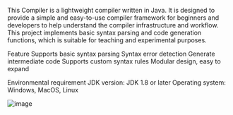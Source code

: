 This Compiler is a lightweight compiler written in Java. 
It is designed to provide a simple and easy-to-use compiler framework for beginners and developers to help understand the compiler infrastructure and workflow. 
This project implements basic syntax parsing and code generation functions, which is suitable for teaching and experimental purposes.

Feature
Supports basic syntax parsing
Syntax error detection
Generate intermediate code
Supports custom syntax rules
Modular design, easy to expand

Environmental requirement
JDK version: JDK 1.8 or later
Operating system: Windows, MacOS, Linux

![image](https://github.com/user-attachments/assets/d5f294e5-1f33-42cc-a8f8-b0e27ea06aaa)
